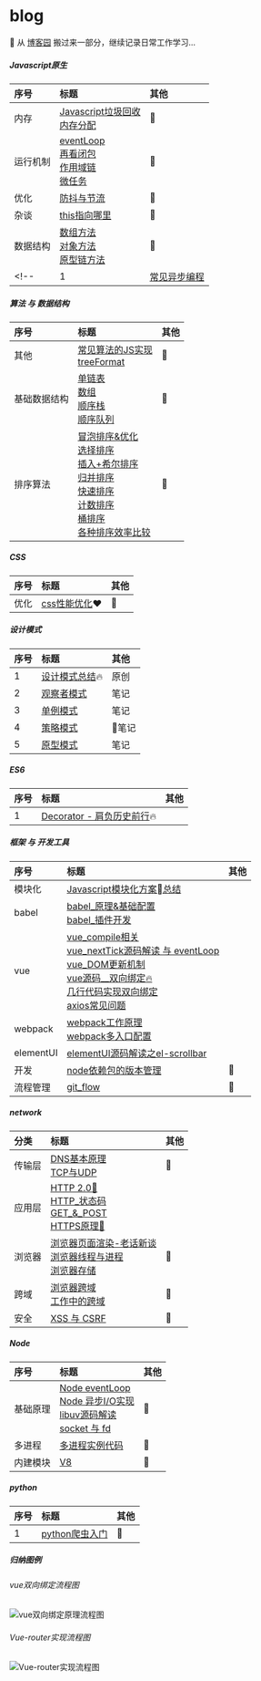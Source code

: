 # blog
🌈 从 [博客园](https://home.cnblogs.com/HXW-from-DJTU/) 搬过来一部分，继续记录日常工作学习...

##### Javascript原生

| 序号 | 标题 | 其他 |
| :------| :------ | :------ |
| 内存 | [Javascript垃圾回收](/JS/GC.md)<br>[内存分配](/JS/memory_allocation.md)<br>| 📒 |
| 运行机制 | [eventLoop](/JS/eventloop.md)<br>[再看闭包](/JS/closure.md)<br>[作用域链](/JS/[[SCOPE]].md)<br>[微任务](/JS/microTask.md)| 📒 |
| 优化 | [防抖与节流](/JS/debounce.md)| 📒 |
| 杂谈 | [this指向哪里](/JS/apply_call_bind_this.md)  | 📒 |
|  数据结构| [数组方法](/JS/ARRAY_FUNC.md)<br>[对象方法](/JS/OOJECT_FUNC.md)<br>[原型链方法](/JS/JS_COMMON_FUNC.md)| 📒 |
<!-- | 1 | [常见异步编程](/JS/async_coding.md)| 📒 | -->

##### 算法 与 数据结构
| 序号 | 标题 | 其他 |
| :------| :------ | :------ |
| 其他 | [常见算法的JS实现](/algorithm/common.md/)<br>[treeFormat](/algorithm/common.md/)| 📒 |
| 基础数据结构 | [单链表](/algorithm/data_structure/linkedlist/)<br> [数组](/algorithm/data_structure/array/)<br>[顺序栈](/algorithm/data_structure/stack/)<br>[顺序队列](/algorithm/data_structure/queue/)<br>| 📒 |
| 排序算法 | [冒泡排序&优化](/algorithm/data_structure/sort/BubbleSort.js) <br>[选择排序](/algorithm/data_structure/sort/SelectSort.js)  <br>[插入+希尔排序](/algorithm/data_structure/sort/InsertSort.js) <br> [归并排序](/algorithm/data_structure/sort/MergeSort.js)  <br>[快速排序](/algorithm/data_structure/sort/QuickSort.js) <br> [计数排序](/algorithm/data_structure/sort/CountSort.js)  <br>[桶排序](/algorithm/data_structure/sort/BucketSort.js)  <br>[各种排序效率比较](/algorithm/data_structure/sort/index.js)| 📒 |

##### CSS

| 序号 | 标题 | 其他 |
| :------| :------ | :------ |
| 优化 | [css性能优化](/CSS/css_optimize.md)❤️| 📒 |

##### 设计模式

| 序号 | 标题 | 其他 |
| :------| :------ | :------ |
| 1 | [设计模式总结](/design_mode/prototype.md):fire: | 原创 |
| 2 | [观察者模式](/design_mode/observer.md)  | 笔记 |
| 3 | [单例模式](/design_mode/singleton.md) | 笔记 |
| 4 | [策略模式](/design_mode/strategy.md)   | 笔记 |
| 5 | [原型模式](/design_mode/prototype.md)    | 笔记 |


##### ES6
<!-- [es6 class](/network/ES6/es6_class.md)     
[类的继承](/network/ES6/es6_%E7%B1%BB%E7%9A%84%E7%BB%A7%E6%89%BF.md)     
[async 下的异步编程](/network/ES6/async_await_conding.md)    -->

| 序号 | 标题 | 其他 |
| :------| :------ | :------ |
| 1 | [Decorator - 肩负历史前行](/ES6/decorator.md):fire: |  |


##### 框架 与 开发工具
| 序号 | 标题 | 其他 |
| :------| :------ | :------ |
| 模块化 |  [Javascript模块化方案总结](/project_build/js_modules.md)|  |
| babel | [babel_原理&基础配置](./project_build/babel.md) <br> [babel_插件开发](./project_build/babel_plugin_dev.md) |  |
| vue | [vue_compile相关](/vue/vue_render.md) <br>[vue_nextTick源码解读 与 eventLoop](./vue/nextTick.md) <br> [vue_DOM更新机制](./vue/vue_dom_nextTick.md)<br> [vue源码__双向绑定:fire:](./vue/Vue_twoway_binding.md) <br> [几行代码实现双向绑定](/network/vue/vue%E5%8F%8C%E5%90%91%E7%BB%91%E5%AE%9A%E6%A8%A1%E6%8B%9F.md) <br> [axios常见问题](/network/vue/axios%E5%B8%B8%E8%A7%81%E9%97%AE%E9%A2%98.md)     |  |
| webpack | [webpack工作原理](/project_build/webpack/how_webpack_work.md)<br>[webpack多入口配置](./project_build/webpack/multi_entry.md)    |  |
| elementUI | [elementUI源码解读之el-scrollbar](/network/elementUI/elementUI%E6%BA%90%E7%A0%81%E8%A7%A3%E8%AF%BB%E4%B9%8Bel-scrollbar.md)    |  |
| 开发 | [node依赖包的版本管理](/project/node_module_manage.md)| 📒 |  
| 流程管理 | [git_flow](/project_build/git/git_flow.md)| 📒 |  

<!-- [Vue组件数据流](/network/vue/Vue%E7%BB%84%E4%BB%B6%E6%95%B0%E6%8D%AE%E6%B5%81.md)      -->

##### network
| 分类 | 标题 | 其他 |
| :------| :------ | :------ |
| 传输层 | [DNS基本原理](/network/DNS.md)<br>[TCP与UDP](/network/network_class/TCP.md)| 📒 |
| 应用层 | [HTTP 2.0🔱](/network/http/http2.0.md)<br> [HTTP_状态码](/network/status_code.md) <br> [GET_&_POST](/network/http/post_get.md) <br>  [HTTPS原理🔱](/network/http/https.md)|  |
| 浏览器 | [浏览器页面渲染-老话新谈](/network/how_browser_work.md)<br>[浏览器线程与进程](/browser/JS_browser_thread.md)<br>[浏览器存储](/borwser/browser_storage.md)| 📒 |
| 跨域 | [浏览器跨域](/browser/CORS.md) <br> [工作中的跨域](/browser/CORS_ON_WORK.md)| 📒 |
| 安全 | [XSS 与 CSRF](/browser/CSRF_XSS.md)| 📒 |

##### Node
| 序号 | 标题 | 其他 |
| :------| :------ | :------ |
| 基础原理 | [Node eventLoop](/node/core/eventloop_in_node.md)<br>[Node 异步I/O实现](/node/core/node_io.md) <br>[libuv源码解读](/node/core/libuv/libUV.md) <br> [socket 与 fd](/network/socket.md)| 📒 |
| 多进程 | [多进程实例代码](/node/deep_into/cluster/)| 📒 |
| 内建模块 | [V8](/node/deep_into/cluster/)| 📒 |
##### python
| 序号 | 标题 | 其他 |
| :------| :------ | :------ |
| 1 | [python爬虫入门](/python/python/crawler.md)| 📒 |  

##### 归纳图例
###### vue双向绑定流程图
![vue双向绑定原理流程图](./vue/Vue_twoway_binding.png)


###### Vue-router实现流程图
![Vue-router实现流程图](./vue/vue-router/Vue-router.png)


